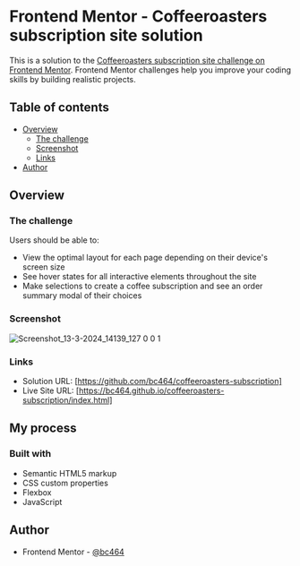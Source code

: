 # Frontend Mentor - Coffeeroasters subscription site solution

This is a solution to the [Coffeeroasters subscription site challenge on Frontend Mentor](https://www.frontendmentor.io/challenges/coffeeroasters-subscription-site-5Fc26HVY6). Frontend Mentor challenges help you improve your coding skills by building realistic projects. 

## Table of contents

- [Overview](#overview)
  - [The challenge](#the-challenge)
  - [Screenshot](#screenshot)
  - [Links](#links)
- [Author](#author)


## Overview

### The challenge

Users should be able to:

- View the optimal layout for each page depending on their device's screen size
- See hover states for all interactive elements throughout the site
- Make selections to create a coffee subscription and see an order summary modal of their choices
### Screenshot

![Screenshot_13-3-2024_14139_127 0 0 1](https://github.com/bc464/coffeeroasters-subscription/assets/82536545/dfb9774f-6f1a-42ec-a5d6-fdf2dba92859)

### Links

- Solution URL: [https://github.com/bc464/coffeeroasters-subscription]
- Live Site URL: [https://bc464.github.io/coffeeroasters-subscription/index.html]

## My process

### Built with

- Semantic HTML5 markup
- CSS custom properties
- Flexbox
- JavaScript

## Author

- Frontend Mentor - [@bc464](https://www.frontendmentor.io/profile/yourusername)

